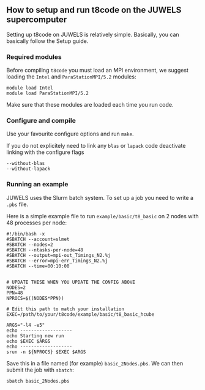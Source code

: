 ## How to setup and run t8code on the JUWELS supercomputer

Setting up t8code on JUWELS is relatively simple. Basically, you can basically follow the Setup guide.

### Required modules

Before compiling `t8code` you must load an MPI environment, we suggest loading the `Intel` and `ParaStationMPI/5.2` modules:

```
module load Intel
module load ParaStationMPI/5.2
```

Make sure that these modules are loaded each time you run code.

### Configure and compile

Use your favourite configure options and run `make`.

If you do not explicitely need to link any `blas` or `lapack` code deactivate linking with the configure flags
```
--without-blas
--without-lapack
```

### Running an example

JUWELS uses the Slurm batch system. To set up a job you need to write a `.pbs` file.

Here is a simple example file to run `example/basic/t8_basic` on 2 nodes with 48 processes per node:

```
#!/bin/bash -x
#SBATCH --account=slmet
#SBATCH --nodes=2
#SBATCH --ntasks-per-node=48
#SBATCH --output=mpi-out_Timings_N2.%j
#SBATCH --error=mpi-err_Timings_N2.%j
#SBATCH --time=00:10:00


# UPDATE THESE WHEN YOU UPDATE THE CONFIG ABOVE
NODES=2
PPN=48
NPROCS=$((NODES*PPN))

# Edit this path to match your installation
EXEC=/path/to/your/t8code/example/basic/t8_basic_hcube

ARGS="-l4 -e5"
echo -------------------
echo Starting new run
echo $EXEC $ARGS
echo -------------------
srun -n ${NPROCS} $EXEC $ARGS
```

Save this in a file named (for example) `basic_2Nodes.pbs`.
We can then submit the job with `sbatch`:

```
sbatch basic_2Nodes.pbs
```



